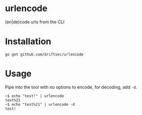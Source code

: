 # urlencode
(en|de)code urls from the CLI

# Installation

```
go get github.com/driftsec/urlencode
```

# Usage

Pipe into the tool with no options to encode, for decoding, add `-d`.

```
~$ echo "test!" | urlencode
test%21
~$ echo "test%21" | urlencode -d
test!
```
